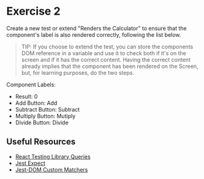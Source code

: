# Exercise 2

Create a new test or extend "Renders the Calculator" to ensure that the component's label is also rendered correctly, following the list below.

> TIP: If you choose to extend the test, you can store the components DOM reference in a variable and use it to check both if it's on the screen and if it has the correct content.
> Having the correct content already implies that the component has been rendered on the Screen, but, for learning purposes, do the two steps.

Component Labels:
- Result: 0
- Add Button: Add
- Subtract Button: Subtract
- Multiply Button: Mutiply
- Divide Button: Divide

## Useful Resources
- [React Testing Library Queries](https://testing-library.com/docs/queries/about/#types-of-queries)
- [Jest Expect](https://jestjs.io/docs/expect)
- [Jest-DOM Custom Matchers](https://github.com/testing-library/jest-dom?tab=readme-ov-file#custom-matchers)